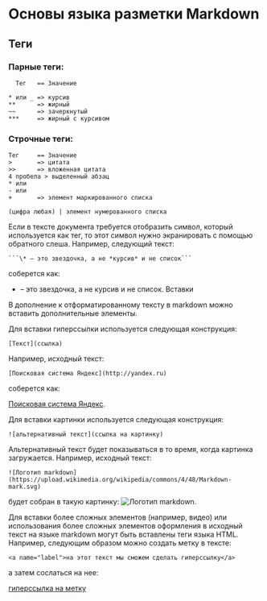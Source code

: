# Основы языка разметки Markdown

## Теги

### Парные теги:

      Тег   == Значение

    * или _ => курсив
    **      => жирный
    ~~ 	    => зачеркнутый
    ***     => жирный с курсивом

### Строчные теги:
    Тег     == Значение
    >       => цитата
    >>      => вложенная цитата
    4 пробела > выделенный абзац
    * или 
    - или 
    +       => элемент маркированного списка

    (цифра любая) | элемент нумерованного списка

Если в тексте документа требуется отобразить символ, который используется как тег, то этот символ нужно экранировать с помощью обратного слеша. Например, следующий текст:

    ```\* – это звездочка, а не *курсив* и не список```

соберется как:

* – это звездочка, а не курсив и не список.
Вставки

В дополнение к отформатированному тексту в markdown можно вставить дополнительные элементы.

Для вставки гиперссылки используется следующая конструкция:

    [Текст](ссылка)

Например, исходный текст:

    [Поисковая система Яндекс](http://yandex.ru)

соберется как: 

[Поисковая система Яндекс](http://yandex.ru).

Для вставки картинки используется следующая конструкция:

    ![альтернативный текст](ссылка на картинку)

Альтернативный текст будет показываться в то время, когда картинка загружается. Например, исходный текст:

    ![Логотип markdown](https://upload.wikimedia.org/wikipedia/commons/4/48/Markdown-mark.svg)

будет собран в такую картинку: ![Логотип markdown](https://upload.wikimedia.org/wikipedia/commons/4/48/Markdown-mark.svg).

Для вставки более сложных элементов (например, видео) или использования более сложных элементов оформления в исходный текст на языке markdown могут быть вставлены теги языка HTML. Например, следующим образом можно создать метку в тексте:

    <a name="label">на этот текст мы сможем сделать гиперссылку</a>

а затем сослаться на нее:

[гиперссылка на метку](#label)
